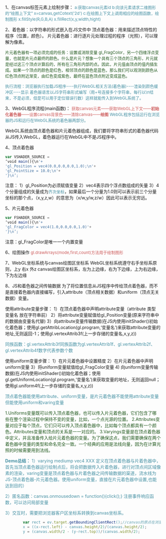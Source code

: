 1、在canvas标签元素上绘制步骤：
 <font color="#4590a3" size="2px">
 a:获取canvas元素id
 b:向该元素请求二维图形的“绘图上下文”
 x=canvas,getCotext('2d')
 c:在绘图上下文上调用相应的绘图函数，绘制图形
 x.fillStyle(R,G,B,A) x.fillRect(x,y,width,hight)</font>
 

2、着色器：以字符串的形式嵌入在JS文件中
顶点着色器：用来描述顶点特性的程序（位置，颜色）。
片元着色器：进行逐片元处理过程的程序（光照），可以理解为像素。

<font color="#225a1f" size="2px">片元着色器有一项必须完成的任务：设置或消除变量 gl_FragColor，另一个四维浮点变量，也就是片元点最终的颜色。什么是片元？想象一个具有三个顶点的三角形，片元就是经过这三个顶点计算后的，所有在三角形内部的点。因此，片元值由顶点的值内插生成。如果一个顶点的颜色是红色，相邻顶点的颜色是蓝色，那么我们可以观测到颜色从红色顶点附近渐变，由红色变成紫色，最终在蓝色顶点附近变成蓝色。</font>

 <font color="#4590a3" size="2px">执行流程：浏览器执行加载JS程序----执行WebGL相关方法(着色器)----渲染到颜色缓冲区----显示
着色器语言以JS字符串形式编写（用+号连接多个字符串，每行以\n结束，不是必须，但是可以用于定位错误行数）这样就能传入到WebGL系统了。</font>
 

3、WebGL程序流程(main函数)：
<font color="#CD5C5C" size = "2px">获取canvas元素——获取WebGL上下文——**初始化着色器**——设置canvas背景色——清除canvas——**绘图**</font>
<font color="#4590a3" size="2px">WebGL程序包括运行在浏览器的JS和运行在WebGL系统的着色器两部分。</font>

WebGL系统由顶点着色器和片元着色器组成，我们要将字符串形式的着色器代码从JS传入WebGL，着色器运行在WebGL中不是JS程序中。

4、顶点着色器

```js
var VSHADER_SOURCE = 
‘void main(){\n'+
'gl_Position = vec4(0.0,0.0,0.0,1.0);\n'+
'gl_PointSize = 10.0;\n'+
'}\n’; 
```

注意：
1）gl_Position为必须赋值变量
2）vec4表示四个浮点数组成的矢量
3）4个分量组成的矢量成为<font color="#4590a3" size="2px">齐次坐标</font>，如果最后一个分量为1.0则可以表示前三个分量坐标的那个点，（x,y,z,w）的意思为（x/w,y/w,z/w）因此可以表示无穷远。

5、片元着色器

```js
var FSHADER_SOURCE = 
‘void main(){\n'+
'gl_FragColor = vec4(1.0,0.0,0.0,1.0)'+
'}\n’; 
```

注意：gl_FragColor是唯一一个内置变量

6、绘图操作
<font color="#CD5C5C" size = "2px">gl.drawArrays(mode,first,count)方法用于绘制图形</font>

7、WebGL坐标系统与canvas绘图区坐标系
WebGL坐标系统遵守右手坐标系原则，上y 右x 外z
canvas绘图区坐标系，左为上边缘，右为下边缘，上为右边缘，下为左边缘



8、JS和着色器之间传输数据
为了将位置信息从JS程序中传给顶点着色器，而不是直接着色器内直接编写，引入attribute（顶点相关数据）和uniform（顶点无关数据）变量。

使用attribute变量步骤：
1）在顶点着色器中声明attribute变量（attribute 类型 变量名 放在字符串前）
2）将attribute变量赋值给gl_Position变量(原来字符串中的数据由变量名代替)
3）向attribute变量传输数据(在JS内使用initShader()初始化着色器；使用gl.getAttribLocation(gl.program,‘变量名’)来获取attribute变量的地址,无则返回-1；使用gl.vertexAttrib3f(上一步存储的变量名,x,y,z))

<font color="#4590a3">同族函数：gl.vertexAttrib3f同族函数为gl.vertexAttrib1f、gl.vertexAttrib2f、gl.vertexAttrib4f数字代表参数个数</font>

使用uniform变量步骤：
1）在片元着色器中设置精度
2）在片元着色器中声明uniform变量
3）将uniform变量赋值给gl_FragColor变量
4) 向uniform变量传输数据(在JS内使用initShader()初始化着色器；使用gl.getUniformLocation(gl.program,‘变量名’)来获取变量的地址，无则返回null；使用gl.uniform4f(上一步存储的变量名,x,y,z))

<font color="#4590a3">顶点着色器能使用attribute、uniform变量，是片元着色器不能使用attribute变量但能使用uniform和varing变量

<font color="#225a1f">1.Uniforms变量既可以传入顶点着色器，也可以传入片元着色器，它们包含了哪些在整个渲染过程中保持不变的变量，比如，一个点光源的位置。
2.Attributes变量对应于每个顶点，它们只可以传入顶点着色器中，比如每个顶点都具有一个颜色。Attributes变量和顶点的关系是一一对应的。
3.Varyings变量是在顶点着色器中定义，并且准备传入给片元着色器的变量。为了确保这点，我们需要确保在两个着色器中变量的类型和命名完全一致。一个经典的应用是法线向量，因为在计算光照的时候需要用到法线。</font>





**Demo总结：**
1）varying mediump vec4 XXX 定义在顶点着色器与片着色器中，首先当顶点着色器运行绘制点后，将会把数据传入片着色器，进行对顶点间区域像素的渲染，varing变量是顶点着色器与片着色器之间传输数据的渠道，流水线为JS-顶点着色器-片元着色器。使用uniform变量，直接在片元着色器中设置,也能达到目的）

2）匿名函数：canvas.onmousedown = function(){click();} 注册事件响应函数，可以访问局部变量

3）交互时，需要把浏览器客户区坐标系转换到canvas坐标系。

```js
		var rect = ev.target.getBoundingClientRect();//canvas的原点在浏览器客户端的坐标
		x = ((x-rect.left) - canvas.height/2)/(canvas.height/2);
		y = (canvas.width/2 - (y-rect.top))/(canvas.width/2);
```





















